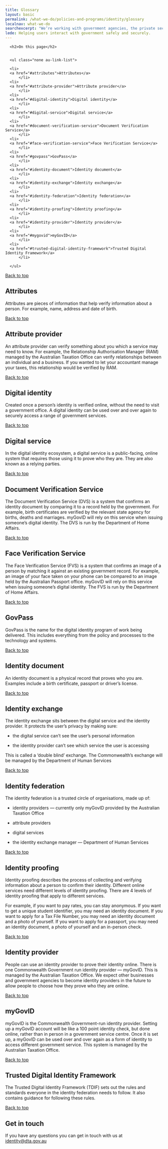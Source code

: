 ```yaml
---
title: Glossary
layout: basic
permalink: /what-we-do/policies-and-programs/identity/glossary
localnav: what-we-do
searchexcerpt: "We’re working with government agencies, the private sector and the public to design and implement a digital identity solution for the Australia."
lede: Helping users interact with government safely and securely.
---
```

<nav class="index-links">

      <h2>On this page</h2>


      <ul class="none au-link-list">

      <li>
      <a href="#attributes">Attributes</a>
          </li>
      <li>
      <a href="#attribute-provider">Attribute provider</a>
          </li>
      <li>
      <a href="#digital-identity">Digital identity</a>
          </li>
      <li>
      <a href="#digital-service">Digital service</a>
          </li>
      <li>
      <a href="#document-verification-service">Document Verification Service</a>
          </li>
      <li>
      <a href="#face-verification-service">Face Verification Service</a>
          </li>
      <li>
      <a href="#govpass">GovPass</a>
          </li>
      <li>
      <a href="#identity-document">Identity document</a>
          </li>
      <li>
      <a href="#identity-exchange">Identity exchange</a>
          </li>
      <li>
      <a href="#identity-federation">Identity federation</a>
          </li>
      <li>
      <a href="#identity-proofing">Identity proofing</a>
          </li>
      <li>
      <a href="#identity-provider">Identity provider</a>
          </li>
      <li>
      <a href="#mygovid">myGovID</a>
          </li>
      <li>
      <a href="#trusted-digital-identity-framework">Trusted Digital Identity Framework</a>
          </li>

      </ul>


</nav>




<a href="#content" class="back-to-top">Back to top</a>

<h2 id="attributes">Attributes</h2>

<p dir="ltr">Attributes are pieces of information that help verify information about a person. For example, name, address and date of birth.</p>


<a href="#content" class="back-to-top">Back to top</a>

<h2 dir="ltr" id="attribute-provider">Attribute provider</h2>

<p dir="ltr">An attribute provider can verify something about you which a service may need to know. For example, the Relationship Authorisation Manager (RAM) managed by the Australian Taxation Office can verify relationships between an individual and a business. If you wanted to let your accountant manage your taxes, this relationship would be verified by RAM.</p>


<a href="#content" class="back-to-top">Back to top</a>

<h2 dir="ltr" id="digital-identity">Digital identity</h2>

<p dir="ltr">Created once a person’s identity is verified online, without the need to visit a government office. A digital identity can be used over and over again to securely access a range of government services.</p>


<a href="#content" class="back-to-top">Back to top</a>

<h2 dir="ltr" id="digital-service">Digital service</h2>

<p dir="ltr">In the digital identity ecosystem, a digital service is a public-facing, online system that requires those using it to prove who they are. They are also known as a relying parties.</p>


<a href="#content" class="back-to-top">Back to top</a>

<h2 dir="ltr" id="document-verification-service">Document Verification Service</h2>

<p dir="ltr">The Document Verification Service (DVS) is a system that confirms an identity document by comparing it to a record held by the government. For example, birth certificates are verified by the relevant state agency for births, deaths and marriages. myGovID will rely on this service when issuing someone’s digital identity. The DVS is run by the Department of Home Affairs.</p>


<a href="#content" class="back-to-top">Back to top</a>

<h2 dir="ltr" id="face-verification-service">Face Verification Service</h2>

<p dir="ltr">The Face Verification Service (FVS) is a system that confirms an image of a person by matching it against an existing government record. For example, an image of your face taken on your phone can be compared to an image held by the Australian Passport office. myGovID will rely on this service when issuing someone’s digital identity. The FVS is run by the Department of Home Affairs.</p>


<a href="#content" class="back-to-top">Back to top</a>

<h2 id="govpass">GovPass</h2>

<p>GovPass is the name for the digital identity program of work being delivered. This includes everything from the policy and processes to the technology and systems.&nbsp;</p>


<a href="#content" class="back-to-top">Back to top</a>

<h2 dir="ltr" id="identity-document">Identity document</h2>

<p dir="ltr">An identity document is a physical record that proves who you are. Examples include a birth certificate, passport or driver’s license.</p>


<a href="#content" class="back-to-top">Back to top</a>

<h2 dir="ltr" id="identity-exchange">Identity exchange</h2>

<p dir="ltr">The identity exchange sits between the digital service and the identity provider. It protects the user’s privacy by making sure:</p>
<ul><li dir="ltr">
<p dir="ltr">the digital service can’t see the user’s personal information</p>
</li>
<li dir="ltr">
<p dir="ltr">the identity provider can’t see which service the user is accessing</p>
</li>
</ul><p dir="ltr">This is called a ‘double blind’ exchange. The Commonwealth’s exchange will be managed by the Department of Human Services</p>


<a href="#content" class="back-to-top">Back to top</a>

<h2 dir="ltr" id="identity-federation">Identity federation</h2>

<p dir="ltr">The identity federation is a trusted circle of organisations, made up of:</p>
<ul><li dir="ltr">
<p dir="ltr">identity providers — currently only myGovID provided by the Australian Taxation Office</p>
</li>
<li dir="ltr">
<p dir="ltr">attribute providers</p>
</li>
<li dir="ltr">
<p dir="ltr">digital services</p>
</li>
<li dir="ltr">
<p dir="ltr">the identity exchange manager — Department of Human Services</p>
</li>
</ul>

<a href="#content" class="back-to-top">Back to top</a>

<h2 dir="ltr" id="identity-proofing">Identity proofing</h2>

<p dir="ltr">Identity proofing describes the process of collecting and verifying information about a person to confirm their identity. Different online services need different levels of identity proofing. There are 4 levels of identity proofing that apply to different services.</p>
<p dir="ltr">For example, if you want to pay rates, you can stay anonymous. If you want to get a unique student identifier, you may need an identity document. If you want to apply for a Tax File Number, you may need an identity document and a photo of yourself. If you want to apply for a passport, you may need an identity document, a photo of yourself and an in-person check.</p>


<a href="#content" class="back-to-top">Back to top</a>

<h2 dir="ltr" id="identity-provider">Identity provider</h2>

<p dir="ltr">People can use an identity provider to prove their identity online. There is one Commonwealth Government run identity provider — myGovID. This is managed by the Australian Taxation Office. We expect other businesses and government agencies to become identity providers in the future to allow people to choose how they prove who they are online.</p>


<a href="#content" class="back-to-top">Back to top</a>

<h2 dir="ltr" id="mygovid">myGovID</h2>

<p dir="ltr">myGovID is the Commonwealth Government-run identity provider. Setting up a myGovID account will be like a 100 point identity check, but done online, rather than in person in a government service centre. Once it is set up, a myGovID can be used over and over again as a form of identity to access different government service. This system is managed by the Australian Taxation Office.</p>


<a href="#content" class="back-to-top">Back to top</a>

<h2 dir="ltr" id="trusted-digital-identity-framework">Trusted Digital Identity Framework</h2>

<p dir="ltr">The Trusted Digital Identity Framework (TDIF) sets out the rules and standards everyone in the identity federation needs to follow. It also contains guidance for following these rules.</p>

<a href="#content" class="back-to-top">Back to top</a>

## Get in touch

If you have any questions you can get in touch with us at [identity@dta.gov.au](mailto:identity@dta.gov.au)
